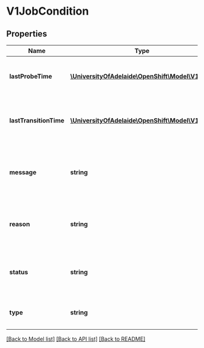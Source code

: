 # V1JobCondition

## Properties
Name | Type | Description | Notes
------------ | ------------- | ------------- | -------------
**lastProbeTime** | [**\UniversityOfAdelaide\OpenShift\Model\V1Time**](V1Time.md) | Last time the condition was checked. | [optional] 
**lastTransitionTime** | [**\UniversityOfAdelaide\OpenShift\Model\V1Time**](V1Time.md) | Last time the condition transit from one status to another. | [optional] 
**message** | **string** | Human readable message indicating details about last transition. | [optional] 
**reason** | **string** | (brief) reason for the condition&#39;s last transition. | [optional] 
**status** | **string** | Status of the condition, one of True, False, Unknown. | 
**type** | **string** | Type of job condition, Complete or Failed. | 

[[Back to Model list]](../README.md#documentation-for-models) [[Back to API list]](../README.md#documentation-for-api-endpoints) [[Back to README]](../README.md)


